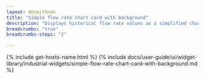 ```yaml
---
layout: docwithnav
title: "Simple flow rate chart card with background"
description: "Displays historical flow rate values as a simplified chart with background. Optionally may display the corresponding latest flow rate value."
breadcrumbs: "true"
breadcrumbs-steps: "2"

---
```

{% include get-hosts-name.html %}
{% include docs/user-guide/ui/widget-library/industrial-widgets/simple-flow-rate-chart-card-with-background.md %}
